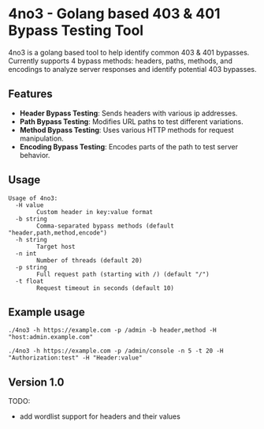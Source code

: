 # 4no3 - Golang based 403 & 401 Bypass Testing Tool

4no3 is a golang based tool to help identify common 403 & 401 bypasses. Currently supports 4 bypass methods: headers, paths, methods, and encodings to analyze server responses and identify potential 403 bypasses.

## Features
- **Header Bypass Testing**: Sends headers with various ip addresses.
- **Path Bypass Testing**: Modifies URL paths to test different variations.
- **Method Bypass Testing**: Uses various HTTP methods for request manipulation.
- **Encoding Bypass Testing**: Encodes parts of the path to test server behavior.

## Usage
```
Usage of 4no3:
  -H value
        Custom header in key:value format
  -b string
        Comma-separated bypass methods (default "header,path,method,encode")
  -h string
        Target host
  -n int
        Number of threads (default 20)
  -p string
        Full request path (starting with /) (default "/")
  -t float
        Request timeout in seconds (default 10)
```

## Example usage
`./4no3 -h https://example.com -p /admin -b header,method -H "host:admin.example.com"`

`./4no3 -h https://example.com -p /admin/console -n 5 -t 20 -H "Authorization:test" -H "Header:value"`

## Version 1.0
TODO:
- add wordlist support for headers and their values
